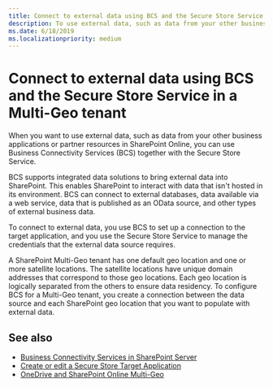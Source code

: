 ```yaml
---
title: Connect to external data using BCS and the Secure Store Service in a Multi-Geo tenant
description: To use external data, such as data from your other business applications or partner resources in SharePoint Online, you can use Business Connectivity Services (BCS) together with the Secure Store Service. 
ms.date: 6/18/2019
ms.localizationpriority: medium
---
```


# Connect to external data using BCS and the Secure Store Service in a Multi-Geo tenant 


When you want to use external data, such as data from your other business applications or partner resources in SharePoint Online, you can use Business Connectivity Services (BCS) together with the Secure Store Service. 

BCS supports integrated data solutions to bring external data into SharePoint. This enables SharePoint to interact with data that isn't hosted in its environment. BCS can connect to external databases, data available via a web service, data that is published as an OData source, and other types of external business data. 

To connect to external data, you use BCS to set up a connection to the target application, and you use the Secure Store Service to manage the credentials that the external data source requires.

A SharePoint Multi-Geo tenant has one default geo location and one or more satellite locations. The satellite locations have unique domain addresses that correspond to those geo locations. Each geo location is logically separated from the others to ensure data residency. To configure BCS for a Multi-Geo tenant, you create a connection between the data source and each SharePoint geo location that you want to populate with external data. 

## See also

- [Business Connectivity Services in SharePoint Server](/SharePoint/administration/business-connectivity-services-overview)
- [Create or edit a Secure Store Target Application](https://support.office.com/article/Create-or-edit-a-Secure-Store-Target-Application-F724DEC2-CE28-4B76-9235-31728DCE64B5) 
- [OneDrive and SharePoint Online Multi-Geo](multigeo-introduction.md)


